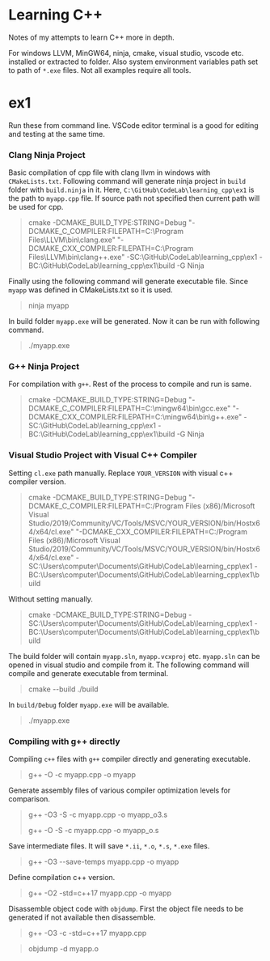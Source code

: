 # Learning C++

Notes of my attempts to learn C++ more in depth.

For windows LLVM, MinGW64, ninja, cmake, visual studio, vscode etc. installed or extracted to folder. Also system environment variables path set to path of `*.exe` files. Not all examples require all tools.

# ex1

Run these from command line. VSCode editor terminal is a good for editing and testing at the same time.

### Clang Ninja Project

Basic compilation of cpp file with clang llvm in windows with `CMakeLists.txt`. 
Following command will generate ninja project in `build` folder with `build.ninja` in it. Here, `C:\GitHub\CodeLab\learning_cpp\ex1` is the path to `myapp.cpp` file. 
If source path not specified then current path will be used for cpp.

> cmake -DCMAKE_BUILD_TYPE:STRING=Debug "-DCMAKE_C_COMPILER:FILEPATH=C:\Program Files\LLVM\bin\clang.exe" "-DCMAKE_CXX_COMPILER:FILEPATH=C:\Program Files\LLVM\bin\clang++.exe" -SC:\GitHub\CodeLab\learning_cpp\ex1 -BC:\GitHub\CodeLab\learning_cpp\ex1\build -G Ninja

Finally using the following command will generate executable file. Since `myapp` was defined in CMakeLists.txt so it is used.

> ninja myapp

In build folder `myapp.exe` will be generated. Now it can be run with following command.

> ./myapp.exe

### G++ Ninja Project

For compilation with `g++`. Rest of the process to compile and run is same.

> cmake -DCMAKE_BUILD_TYPE:STRING=Debug "-DCMAKE_C_COMPILER:FILEPATH=C:\mingw64\bin\gcc.exe" "-DCMAKE_CXX_COMPILER:FILEPATH=C:\mingw64\bin\g++.exe" -SC:\GitHub\CodeLab\learning_cpp\ex1 -BC:\GitHub\CodeLab\learning_cpp\ex1\build -G Ninja

### Visual Studio Project with Visual C++ Compiler

Setting `cl.exe` path manually. Replace `YOUR_VERSION` with visual c++ compiler version.

> cmake -DCMAKE_BUILD_TYPE:STRING=Debug "-DCMAKE_C_COMPILER:FILEPATH=C:/Program Files (x86)/Microsoft Visual Studio/2019/Community/VC/Tools/MSVC/YOUR_VERSION/bin/Hostx64/x64/cl.exe" "-DCMAKE_CXX_COMPILER:FILEPATH=C:/Program Files (x86)/Microsoft Visual Studio/2019/Community/VC/Tools/MSVC/YOUR_VERSION/bin/Hostx64/x64/cl.exe" -SC:\Users\computer\Documents\GitHub\CodeLab\learning_cpp\ex1 -BC:\Users\computer\Documents\GitHub\CodeLab\learning_cpp\ex1\build

Without setting manually.

> cmake -DCMAKE_BUILD_TYPE:STRING=Debug -SC:\Users\computer\Documents\GitHub\CodeLab\learning_cpp\ex1 -BC:\Users\computer\Documents\GitHub\CodeLab\learning_cpp\ex1\build

The build folder will contain `myapp.sln`, `myapp.vcxproj` etc. `myapp.sln` can be opened in visual studio and compile from it. The following command will compile and generate executable from terminal. 

> cmake --build ./build

In `build/Debug` folder `myapp.exe` will be available.

> ./myapp.exe

### Compiling with g++ directly

Compiling `c++` files with `g++` compiler directly and generating executable.

> g++ -O -c myapp.cpp -o myapp

Generate assembly files of various compiler optimization levels for comparison.

> g++ -O3 -S -c myapp.cpp -o myapp_o3.s
> 
> g++ -O -S -c myapp.cpp -o myapp_o.s

Save intermediate files. It will save `*.ii`, `*.o`, `*.s`, `*.exe` files.

> g++ -O3 --save-temps myapp.cpp -o myapp

Define compilation c++ version.

> g++ -O2 -std=c++17  myapp.cpp -o myapp

Disassemble object code with `objdump`. First the object file needs to be generated if not available then disassemble.

> g++ -O3 -c -std=c++17  myapp.cpp

> objdump -d myapp.o
